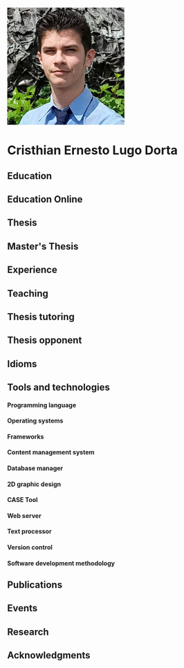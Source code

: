 ![id]( https://github.com/celd-07/celd-07/blob/main/cristian.png) 
# Cristhian Ernesto Lugo Dorta 


## Education

## Education Online

## Thesis

## Master's Thesis

## Experience

## Teaching

## Thesis tutoring

## Thesis opponent

## Idioms

## Tools and technologies

#### Programming language

#### Operating systems


#### Frameworks

 
#### Content management system


#### Database manager


#### 2D graphic design


#### CASE Tool


#### Web server


#### Text processor


#### Version control


#### Software development methodology


## Publications


## Events


## Research


## Acknowledgments




